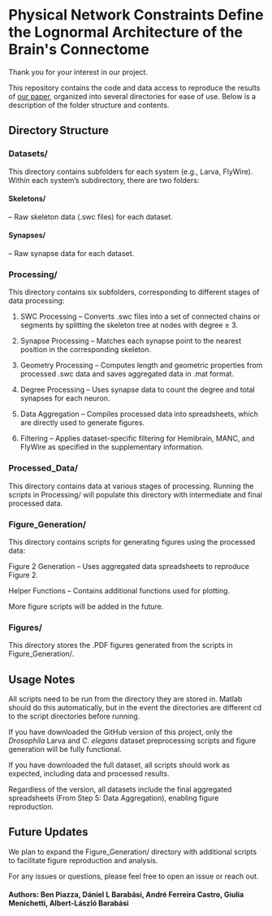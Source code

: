 # Physical Network Constraints Define the Lognormal Architecture of the Brain's Connectome

Thank you for your interest in our project. 

This repository contains the code and data access to reproduce the results of [our paper](https://www.biorxiv.org/content/10.1101/2025.02.27.640551v1), organized into several directories for ease of use. Below is a description of the folder structure and contents.

## Directory Structure

### Datasets/

This directory contains subfolders for each system (e.g., Larva, FlyWire). Within each system’s subdirectory, there are two folders:

#### Skeletons/ 
– Raw skeleton data (.swc files) for each dataset.

#### Synapses/ 
– Raw synapse data for each dataset.

### Processing/

This directory contains six subfolders, corresponding to different stages of data processing:

1. SWC Processing – Converts .swc files into a set of connected chains or segments by splitting the skeleton tree at nodes with degree ≥ 3.

2. Synapse Processing – Matches each synapse point to the nearest position in the corresponding skeleton.

3. Geometry Processing – Computes length and geometric properties from processed .swc data and saves aggregated data in .mat format.

4. Degree Processing – Uses synapse data to count the degree and total synapses for each neuron.

5. Data Aggregation – Compiles processed data into spreadsheets, which are directly used to generate figures.

6. Filtering – Applies dataset-specific filtering for Hemibrain, MANC, and FlyWire as specified in the supplementary information.

### Processed_Data/

This directory contains data at various stages of processing. Running the scripts in Processing/ will populate this directory with intermediate and final processed data.

### Figure_Generation/

This directory contains scripts for generating figures using the processed data:

Figure 2 Generation – Uses aggregated data spreadsheets to reproduce Figure 2.

Helper Functions – Contains additional functions used for plotting.

More figure scripts will be added in the future.

### Figures/

This directory stores the .PDF figures generated from the scripts in Figure_Generation/.

## Usage Notes

All scripts need to be run from the directory they are stored in. Matlab should do this automatically, but in the event the directories are different cd to the script directories before running.

If you have downloaded the GitHub version of this project, only the _Drosophila_ Larva and _C. elegans_ dataset preprocessing scripts and figure generation will be fully functional.

If you have downloaded the full dataset, all scripts should work as expected, including data and processed results.

Regardless of the version, all datasets include the final aggregated spreadsheets (From Step 5: Data Aggregation), enabling figure reproduction.

## Future Updates

We plan to expand the Figure_Generation/ directory with additional scripts to facilitate figure reproduction and analysis.

For any issues or questions, please feel free to open an issue or reach out.

#### Authors: Ben Piazza, Dániel L Barabási, André Ferreira Castro, Giulia Menichetti, Albert-László Barabási
